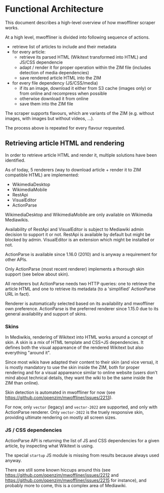 # Functional Architecture

This document describes a high-level overview of how mwoffliner scraper works.

At a high level, mwoffliner is divided into following sequence of actions.

- retrieve list of articles to include and their metadata
- for every article:
  - retrieve its parsed HTML (Wikitext transformed into HTML) and JS/CSS dependencie
  - adapt / render it for proper operation within the ZIM file (includes detection of media dependencies)
  - save rendered article HTML into the ZIM
- for every file dependency (JS/CSS/media)
  - if its an image, download it either from S3 cache (images only) or from online and recompress when possible
  - otherwise download it from online
  - save them into the ZIM file

The scraper supports flavours, which are variants of the ZIM (e.g. without images, with images but without videos, ...).

The process above is repeated for every flavour requested.

## Retrieving article HTML and rendering

In order to retrieve article HTML and render it, multiple solutions have been identified.

As of today, 5 renderers (way to download article + render it to ZIM compatible HTML) are implemented:

- WikimediaDesktop
- WikimediaMobile
- RestApi
- VisualEditor
- ActionParse

WikimediaDesktop and WikimediaMobile are only available on Wikimedia Mediawikis.

Availability of RestApi and VisualEditor is subject to Mediawiki admin decision to support it or not. RestApi is available by default but might be blocked by admin. VisualEditor is an extension which might be installed or not.

ActionParse is available since 1.16.0 (2010) and is anyway a requirement for other APIs.

Only ActionParse (most recent renderer) implements a thorough skin support (see below about skin).

All renderers but ActionParse needs two HTTP queries: one to retrieve the article HTML and one to retrieve its metadata (to a 'simplified' ActionParse URL in fact).

Renderer is automatically selected based on its availability and mwoffliner own preference. ActionParse is the preferred renderer since 1.15.0 due to its general availability and support of skins.

### Skins

In Mediwikis, rendering of Wikitext into HTML works around a concept of skin. A skin is a mix of HTML template and CSS+JS dependencies. It defines both the visual appareance of the rendered Wikitext but also everything "around it".

Since most wikis have adapted their content to their skin (and vice versa), it is mostly mandatory to use the skin inside the ZIM, both for proper rendering and for a visual appareance similar to online website (users don't mind about technical details, they want the wiki to be the same inside the ZIM than online).

Skin detection is automated in mwoffliner for now (see https://github.com/openzim/mwoffliner/issues/2213).

For now, only `vector` (legacy) and `vector-2022` are supported, and only with ActionParse renderer. Only `vector-2022` is the truely responsive skin, providing ultimate rendering on mostly all screen sizes.


### JS / CSS dependencies

ActionParse API is returning the list of JS and CSS dependencies for a given article, by inspecting what Wikitext is using.

The special `startup` JS module is missing from results because always used anyway.

There are still some known hiccups around this (see https://github.com/openzim/mwoffliner/issues/2212 and https://github.com/openzim/mwoffliner/issues/2215 for instance), and probably more to come, this is a complex area of Mediawiki.
